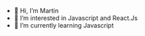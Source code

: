 - 👋 Hi, I’m Martin
- 👀 I’m interested in Javascript and React.Js
- 🌱 I’m currently learning Javascript

<!---
marleo23/marleo23 is a ✨ special ✨ repository because its `README.md` (this file) appears on your GitHub profile.
You can click the Preview link to take a look at your changes.
--->
